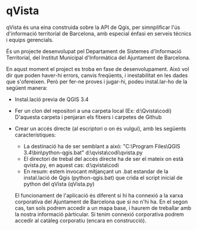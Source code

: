 # qVista

qVista és una eina construida sobre la API de Qgis, per simnplificar l'ús d'informació territorial de Barcelona, amb especial énfasi en serveis técnics i equips gerencials.

És un projecte desenvolupat pel Departament de Sistemes d'Informació Territorial, del Institut Municipal d'Informàtica del Ajuntament de Barcelona.

En aqust moment el project es troba en fase de desenvolupament. Aixó vol dir que poden haver-hi errors, canvis freqüents, i inestabilitat en les dades que s'ofereixen. Però per fer-ne proves i jugar-hi, podeu instal.lar-ho de la següent manera:

- Instal.lació previa de QGIS 3.4
- Fer un clon del repositori a una carpeta local (Ex: d:\Qvista\codi) D'aquesta carpeta i penjaran els fitxers i carpetes de Github
- Crear un accés directe (al escriptori o on és vulgui), amb les següents característiques:
  - La destinació ha de ser semblant a aixó: "C:\Program Files\QGIS 3.4\bin\python-qgis.bat" d:\qvista\codi\qvista.py
  - El directori de trebal del accés directe ha de ser el mateix on està qvista.py, en aquest cas: d:\qvista\codi
  - En resum: estem invocant mitjançant un .bat estandar de la instal.lació de Qgis (python-qgis.bat) que crida el script inicial de python del qVista (qVista.py)
  
  El funcionament de l'aplicació és diferent si hi ha connexió a la xarxa corporativa del Ajuntament de Barcelona que si no n'hi ha. En el segon cas, tan sols podrem accedir a un mapa base, i haurem de treballar amb la nostra informació pàrticular. Si tenim connexió corporativa podrem accedir al catàleg corporatiu (encara en construcció).

  
